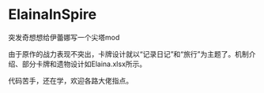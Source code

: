 # ElainaInSpire
突发奇想想给伊蕾娜写一个尖塔mod

由于原作的战力表现不突出，卡牌设计就以“记录日记”和“旅行”为主题了。机制介绍、部分卡牌和遗物设计如Elaina.xlsx所示。

代码苦手，还在学，欢迎各路大佬指点。
